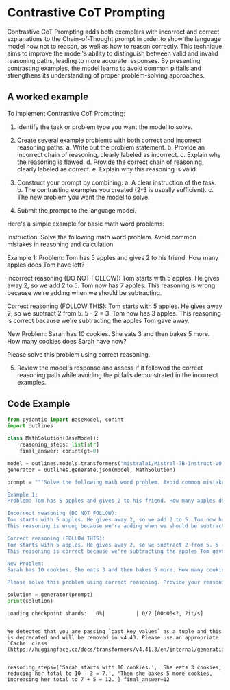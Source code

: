 # Contrastive CoT Prompting


Contrastive CoT Prompting adds both exemplars with incorrect and correct explanations to the Chain-of-Thought prompt in order to show the language model how not to reason, as well as how to reason correctly. This technique aims to improve the model's ability to distinguish between valid and invalid reasoning paths, leading to more accurate responses. By presenting contrasting examples, the model learns to avoid common pitfalls and strengthens its understanding of proper problem-solving approaches.
    

## A worked example


To implement Contrastive CoT Prompting:

1. Identify the task or problem type you want the model to solve.

2. Create several example problems with both correct and incorrect reasoning paths:
   a. Write out the problem statement.
   b. Provide an incorrect chain of reasoning, clearly labeled as incorrect.
   c. Explain why the reasoning is flawed.
   d. Provide the correct chain of reasoning, clearly labeled as correct.
   e. Explain why this reasoning is valid.

3. Construct your prompt by combining:
   a. A clear instruction of the task.
   b. The contrasting examples you created (2-3 is usually sufficient).
   c. The new problem you want the model to solve.

4. Submit the prompt to the language model.

Here's a simple example for basic math word problems:

Instruction: Solve the following math word problem. Avoid common mistakes in reasoning and calculation.

Example 1:
Problem: Tom has 5 apples and gives 2 to his friend. How many apples does Tom have left?

Incorrect reasoning (DO NOT FOLLOW):
Tom starts with 5 apples. He gives away 2, so we add 2 to 5. Tom now has 7 apples.
This reasoning is wrong because we're adding when we should be subtracting.

Correct reasoning (FOLLOW THIS):
Tom starts with 5 apples. He gives away 2, so we subtract 2 from 5. 5 - 2 = 3. Tom now has 3 apples.
This reasoning is correct because we're subtracting the apples Tom gave away.

New Problem:
Sarah has 10 cookies. She eats 3 and then bakes 5 more. How many cookies does Sarah have now?

Please solve this problem using correct reasoning.

5. Review the model's response and assess if it followed the correct reasoning path while avoiding the pitfalls demonstrated in the incorrect examples.
    
## Code Example





```python
from pydantic import BaseModel, conint
import outlines

class MathSolution(BaseModel):
    reasoning_steps: list[str]
    final_answer: conint(gt=0)

model = outlines.models.transformers("mistralai/Mistral-7B-Instruct-v0.1", device="cuda")
generator = outlines.generate.json(model, MathSolution)

prompt = """Solve the following math word problem. Avoid common mistakes in reasoning and calculation.

Example 1:
Problem: Tom has 5 apples and gives 2 to his friend. How many apples does Tom have left?

Incorrect reasoning (DO NOT FOLLOW):
Tom starts with 5 apples. He gives away 2, so we add 2 to 5. Tom now has 7 apples.
This reasoning is wrong because we're adding when we should be subtracting.

Correct reasoning (FOLLOW THIS):
Tom starts with 5 apples. He gives away 2, so we subtract 2 from 5. 5 - 2 = 3. Tom now has 3 apples.
This reasoning is correct because we're subtracting the apples Tom gave away.

New Problem:
Sarah has 10 cookies. She eats 3 and then bakes 5 more. How many cookies does Sarah have now?

Please solve this problem using correct reasoning. Provide your reasoning steps and the final answer."""

solution = generator(prompt)
print(solution)
```


    Loading checkpoint shards:   0%|          | 0/2 [00:00<?, ?it/s]


    We detected that you are passing `past_key_values` as a tuple and this is deprecated and will be removed in v4.43. Please use an appropriate `Cache` class (https://huggingface.co/docs/transformers/v4.41.3/en/internal/generation_utils#transformers.Cache)


    reasoning_steps=['Sarah starts with 10 cookies.', 'She eats 3 cookies, reducing her total to 10 - 3 = 7.', 'Then she bakes 5 more cookies, increasing her total to 7 + 5 = 12.'] final_answer=12

